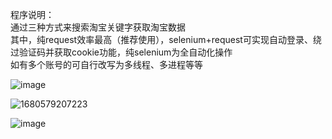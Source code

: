 程序说明：  
通过三种方式来搜索淘宝关键字获取淘宝数据    
其中，纯request效率最高（推荐使用），selenium+request可实现自动登录、绕过验证码并获取cookie功能，纯selenium为全自动化操作       
如有多个账号的可自行改写为多线程、多进程等等


![image](https://user-images.githubusercontent.com/103317042/197498857-710e97ce-2b5c-4159-841b-90ae16228e54.png)

![1680579207223](https://user-images.githubusercontent.com/103317042/229680536-f3cfcca2-0448-4a2c-937d-1780adf31648.jpg)


![image](https://user-images.githubusercontent.com/103317042/197496327-462bedf0-809d-47eb-9f41-e1122a68f930.png)

